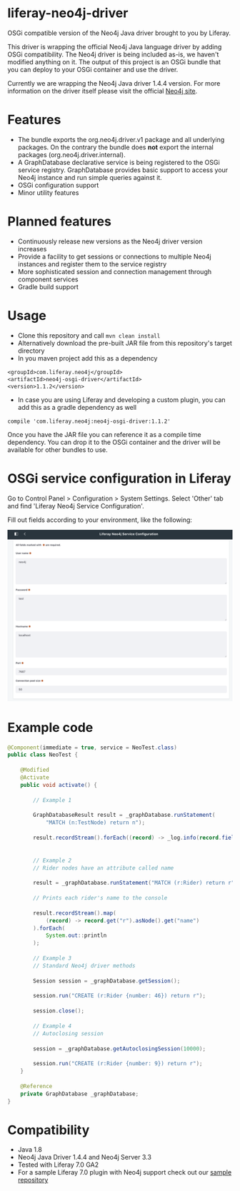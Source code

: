 # liferay-neo4j-driver
OSGi compatible version of the Neo4j Java driver brought to you by Liferay.

This driver is wrapping the official Neo4j Java language driver by adding OSGi compatibility. The Neo4j driver is being included as-is, we haven't modified anything on it. The output of this project is an OSGi bundle that you can deploy to your OSGi container and use the driver.

Currently we are wrapping the Neo4j Java driver 1.4.4 version. For more information on the driver itself please visit the official  [Neo4j site](http://neo4j.com/).

# Features

* The bundle exports the org.neo4j.driver.v1 package and all underlying packages. On the contrary the bundle does __not__ export the internal packages (org.neo4j.driver.internal).
* A GraphDatabase declarative service is being registered to the OSGi service registry. GraphDatabase provides basic support to access your Neo4j instance and run simple queries against it.
* OSGi configuration support
* Minor utility features

# Planned features

* Continuously release new versions as the Neo4j driver version increases
* Provide a facility to get sessions or connections to multiple Neo4j instances and register them to the service registry
* More sophisticated session and connection management through component services
* Gradle build support

# Usage

* Clone this repository and call ```mvn clean install```
* Alternatively download the pre-built JAR file from this repository's target directory
* In you maven project add this as a dependency
```
<groupId>com.liferay.neo4j</groupId>
<artifactId>neo4j-osgi-driver</artifactId>
<version>1.1.2</version>
```
* In case you are using Liferay and developing a custom plugin, you can add this as a gradle dependency as well
```
compile 'com.liferay.neo4j:neo4j-osgi-driver:1.1.2'
```

Once you have the JAR file you can reference it as a compile time dependency. You can drop it to the OSGi container and the driver will be available for other bundles to use.

# OSGi service configuration in Liferay

Go to Control Panel > Configuration > System Settings. Select 'Other' tab and find 'Liferay Neo4j Service Configuration'.

Fill out fields according to your environment, like the following:

![Service configuration screenshot](/scr_config.png)

# Example code

```java
@Component(immediate = true, service = NeoTest.class)
public class NeoTest {

	@Modified
	@Activate
	public void activate() {

		// Example 1

		GraphDatabaseResult result = _graphDatabase.runStatement(
			"MATCH (n:TestNode) return n");

		result.recordStream().forEach((record) -> _log.info(record.fields()));


		// Example 2
		// Rider nodes have an attribute called name

		result = _graphDatabase.runStatement("MATCH (r:Rider) return r");

		// Prints each rider's name to the console

		result.recordStream().map(
			(record) -> record.get("r").asNode().get("name")
		).forEach(
			System.out::println
		);

		// Example 3
		// Standard Neo4j driver methods

		Session session = _graphDatabase.getSession();

		session.run("CREATE (r:Rider {number: 46}) return r");

		session.close();

		// Example 4
		// Autoclosing session

		session = _graphDatabase.getAutoclosingSession(10000);

		session.run("CREATE (r:Rider {number: 9}) return r");
	}

	@Reference
	private GraphDatabase _graphDatabase;
}
```

# Compatibility

* Java 1.8
* Neo4j Java Driver 1.4.4 and Neo4j Server 3.3
* Tested with Liferay 7.0 GA2
* For a sample Liferay 7.0 plugin with Neo4j support check out our [sample repository](https://github.com/danielkocsis/neo4j-sample-portlet)
